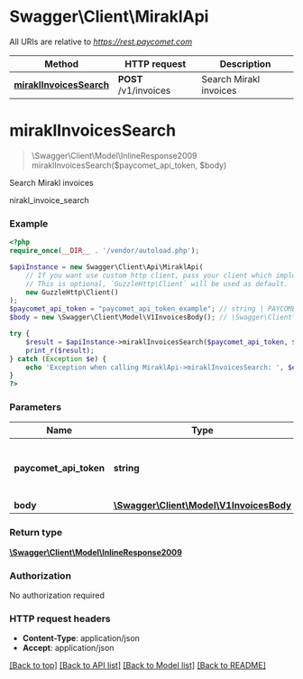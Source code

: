 # Swagger\Client\MiraklApi

All URIs are relative to *https://rest.paycomet.com*

Method | HTTP request | Description
------------- | ------------- | -------------
[**miraklInvoicesSearch**](MiraklApi.md#miraklinvoicessearch) | **POST** /v1/invoices | Search Mirakl invoices

# **miraklInvoicesSearch**
> \Swagger\Client\Model\InlineResponse2009 miraklInvoicesSearch($paycomet_api_token, $body)

Search Mirakl invoices

nirakl_invoice_search

### Example
```php
<?php
require_once(__DIR__ . '/vendor/autoload.php');

$apiInstance = new Swagger\Client\Api\MiraklApi(
    // If you want use custom http client, pass your client which implements `GuzzleHttp\ClientInterface`.
    // This is optional, `GuzzleHttp\Client` will be used as default.
    new GuzzleHttp\Client()
);
$paycomet_api_token = "paycomet_api_token_example"; // string | PAYCOMET API key (Query privilege required)
$body = new \Swagger\Client\Model\V1InvoicesBody(); // \Swagger\Client\Model\V1InvoicesBody | 

try {
    $result = $apiInstance->miraklInvoicesSearch($paycomet_api_token, $body);
    print_r($result);
} catch (Exception $e) {
    echo 'Exception when calling MiraklApi->miraklInvoicesSearch: ', $e->getMessage(), PHP_EOL;
}
?>
```

### Parameters

Name | Type | Description  | Notes
------------- | ------------- | ------------- | -------------
 **paycomet_api_token** | **string**| PAYCOMET API key (Query privilege required) |
 **body** | [**\Swagger\Client\Model\V1InvoicesBody**](../Model/V1InvoicesBody.md)|  | [optional]

### Return type

[**\Swagger\Client\Model\InlineResponse2009**](../Model/InlineResponse2009.md)

### Authorization

No authorization required

### HTTP request headers

 - **Content-Type**: application/json
 - **Accept**: application/json

[[Back to top]](#) [[Back to API list]](../../README.md#documentation-for-api-endpoints) [[Back to Model list]](../../README.md#documentation-for-models) [[Back to README]](../../README.md)

